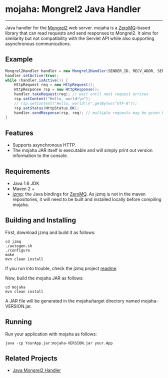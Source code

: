 # mojaha: Mongrel2 Java Handler
****
Java handler for the [Mongrel2](http://mongrel2.org/) web server.
mojaha is a [ZeroMQ](http://www.zeromq.org/)-based library that can read requests and send responses to Mongrel2.
It aims for similarity but not compatibility with the Servlet API while also supporting asynchronous communications.

## Example
```java
Mongrel2Handler handler = new Mongrel2Handler(SENDER_ID, RECV_ADDR, SEND_ADDR);
handler.setActive(true);
while (handler.isActive()) {
	HttpRequest req = new HttpRequest();
	HttpResponse rsp = new HttpResponse();
	handler.takeRequest(req); // wait until next request arrives
	rsp.setContent("Hello, world!\n");
	// rsp.setContent("Hello, world!\n".getBytes("UTF-8"));
	rsp.setStatus(HttpStatus.OK);
	handler.sendResponse(rsp, req); // multiple requests may be given here
}
```

## Features
 - Supports asynchronous HTTP.
 - The mojaha JAR itself is executable and will simply print out version information to the console.

## Requirements
 - Java 1.6 JDK
 - Maven 2 +
 - [jzmq](https://github.com/zeromq/jzmq): the Java bindings for [ZeroMQ](http://www.zeromq.org/).
   As jzmq is not in the maven repositories, it will need to be built and installed locally before compiling mojaha.

## Building and Installing

First, download jzmq and build it as follows:

	cd jzmq
	./autogen.sh
	./configure
	make
	mvn clean install

If you run into trouble, check the jzmq project [readme](https://github.com/zeromq/jzmq#readme).
				
Now, build the mojaha JAR as follows:

	cd mojaha
	mvn clean install

A JAR file will be generated in the mojaha/target directory named mojaha-VERSION.jar.

## Running
Run your application with mojaha as follows:

	java -cp YourApp.jar:mojaha-VERSION.jar your.App

## Related Projects
 - [Java Mongrel2 Handler](https://github.com/asinger/mongrel2j)

